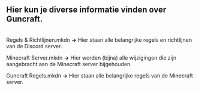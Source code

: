 ## Hier kun je diverse informatie vinden over Guncraft.
<br>Regels & Richtlijnen.mkdn **->** Hier staan alle belangrijke regels en richtlijnen van de Discord server.

Minecraft Server.mkdn **->** Hier worden (bijna) alle wijzigingen die zijn aangebracht aan de Minecraft server bijgehouden.

Guncraft Regels.mkdn **->** Hier staan alle belangrijke regels van de Minecraft server.
